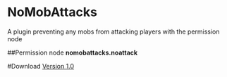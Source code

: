 # NoMobAttacks
A plugin preventing any mobs from attacking players with the permission node

##Permission node
**nomobattacks.noattack**

#Download
[Version 1.0](https://github.com/marti201/NoMobAttacks/releases/download/v1.0/NoMobAttacks.jar)
